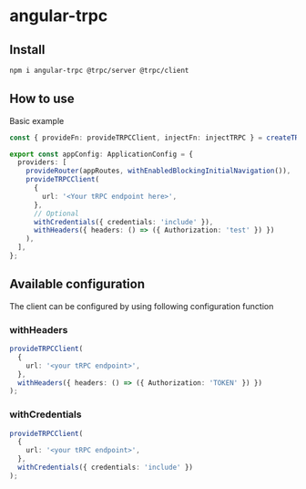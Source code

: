 # angular-trpc

## Install
```bash
npm i angular-trpc @trpc/server @trpc/client
```

## How to use

Basic example

```typescript
const { provideFn: provideTRPCClient, injectFn: injectTRPC } = createTRPCAngularClient<AppRouter>();

export const appConfig: ApplicationConfig = {
  providers: [
    provideRouter(appRoutes, withEnabledBlockingInitialNavigation()),
    provideTRPCClient(
      {
        url: '<Your tRPC endpoint here>',
      },
      // Optional
      withCredentials({ credentials: 'include' }),
      withHeaders({ headers: () => ({ Authorization: 'test' }) })
    ),
  ],
};
```

## Available configuration

The client can be configured by using following configuration function

### withHeaders

```typescript
provideTRPCClient(
  {
    url: '<your tRPC endpoint>',
  },
  withHeaders({ headers: () => ({ Authorization: 'TOKEN' }) })
);
```

### withCredentials

```typescript
provideTRPCClient(
  {
    url: '<your tRPC endpoint>',
  },
  withCredentials({ credentials: 'include' })
);
```
